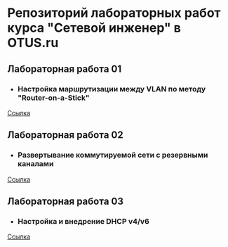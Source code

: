 # Репозиторий лабораторных работ курса "Сетевой инженер" в OTUS.ru

## Лабораторная работа 01
+ ### Настройка маршрутизации между VLAN по методу "Router-on-a-Stick"
[Ссылка](https://github.com/sergl352130/OTUS_NE_Homeworks/blob/main/Labs/Hw01/README.md)

## Лабораторная работа 02
+ ### Развертывание коммутируемой сети с резервными каналами
[Ссылка](https://github.com/sergl352130/OTUS_NE_Homeworks/blob/main/Labs/Hw02/README.md)

## Лабораторная работа 03
+ ### Настройка и внедрение DHCP v4/v6
[Ссылка](https://github.com/sergl352130/OTUS_NE_Homeworks/blob/main/Labs/Hw03/README.md)
